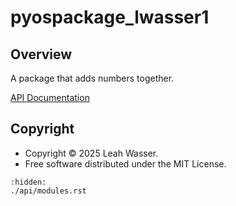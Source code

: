# pyospackage_lwasser1

## Overview

A package that adds numbers together. 


[API Documentation](./api/modules.rst)

## Copyright

- Copyright © 2025 Leah Wasser.
- Free software distributed under the MIT License.

```{toctree}
:hidden:
./api/modules.rst
```
